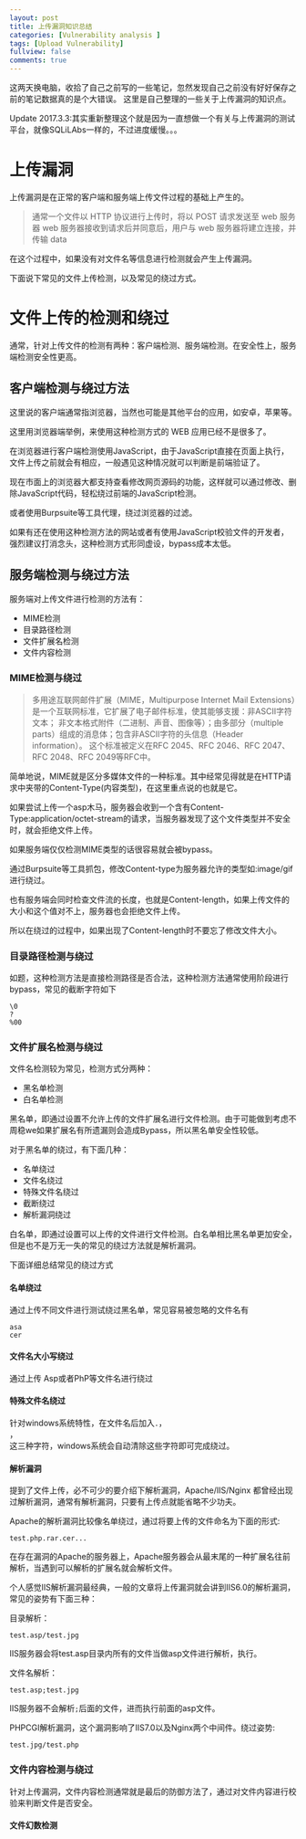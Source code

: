 ```yaml
---
layout: post
title: 上传漏洞知识总结
categories: [Vulnerability analysis ]
tags: [Upload Vulnerability]
fullview: false
comments: true
---
```

这两天换电脑，收拾了自己之前写的一些笔记，忽然发现自己之前没有好好保存之前的笔记数据真的是个大错误。
这里是自己整理的一些关于上传漏洞的知识点。

Update 2017.3.3:其实重新整理这个就是因为一直想做一个有关与上传漏洞的测试平台，就像SQLiLAbs一样的，不过进度缓慢。。。

# 上传漏洞 

上传漏洞是在正常的客户端和服务端上传文件过程的基础上产生的。

>通常一个文件以 HTTP 协议进行上传时，将以 POST 请求发送至 web 服务器 web 服务器接收到请求后并同意后，用户与 web 服务器将建立连接，并传输 data

在这个过程中，如果没有对文件名等信息进行检测就会产生上传漏洞。

下面说下常见的文件上传检测，以及常见的绕过方式。

# 文件上传的检测和绕过

通常，针对上传文件的检测有两种：客户端检测、服务端检测。在安全性上，服务端检测安全性更高。

## 客户端检测与绕过方法

这里说的客户端通常指浏览器，当然也可能是其他平台的应用，如安卓，苹果等。

这里用浏览器端举例，来使用这种检测方式的 WEB 应用已经不是很多了。

在浏览器进行客户端检测使用JavaScript，由于JavaScript直接在页面上执行，文件上传之前就会有相应，一般遇见这种情况就可以判断是前端验证了。

现在市面上的浏览器大都支持查看修改网页源码的功能，这样就可以通过修改、删除JavaScript代码，轻松绕过前端的JavaScript检测。

或者使用Burpsuite等工具代理，绕过浏览器的过滤。

如果有还在使用这种检测方法的网站或者有使用JavaScript校验文件的开发者，强烈建议打消念头，这种检测方式形同虚设，bypass成本太低。

## 服务端检测与绕过方法

服务端对上传文件进行检测的方法有：

* MIME检测
* 目录路径检测
* 文件扩展名检测
* 文件内容检测

### MIME检测与绕过

> 多用途互联网邮件扩展（MIME，Multipurpose Internet Mail Extensions）是一个互联网标准，它扩展了电子邮件标准，使其能够支援：非ASCII字符文本；
  非文本格式附件（二进制、声音、图像等）；由多部分（multiple parts）组成的消息体；包含非ASCII字符的头信息（Header information）。
  这个标准被定义在RFC 2045、RFC 2046、RFC 2047、RFC 2048、RFC 2049等RFC中。

简单地说，MIME就是区分多媒体文件的一种标准。其中经常见得就是在HTTP请求中夹带的Content-Type(内容类型)，在这里重点说的也就是它。

如果尝试上传一个asp木马，服务器会收到一个含有Content-Type:application/octet-stream的请求，当服务器发现了这个文件类型并不安全时，就会拒绝文件上传。

如果服务端仅仅检测MIME类型的话很容易就会被bypass。

通过Burpsuite等工具抓包，修改Content-type为服务器允许的类型如:image/gif 进行绕过。

也有服务端会同时检查文件流的长度，也就是Content-length，如果上传文件的大小和这个值对不上，服务器也会拒绝文件上传。

所以在绕过的过程中，如果出现了Content-length时不要忘了修改文件大小。

### 目录路径检测与绕过

如题，这种检测方法是直接检测路径是否合法，这种检测方法通常使用阶段进行bypass，常见的截断字符如下

    \0
    ?
    %00

### 文件扩展名检测与绕过

文件名检测较为常见，检测方式分两种：

* 黑名单检测
* 白名单检测

黑名单，即通过设置不允许上传的文件扩展名进行文件检测。由于可能做到考虑不周稳we如果扩展名有所遗漏则会造成Bypass，所以黑名单安全性较低。

对于黑名单的绕过，有下面几种：

* 名单绕过
* 文件名绕过
* 特殊文件名绕过
* 截断绕过
* 解析漏洞绕过

白名单，即通过设置可以上传的文件进行文件检测。白名单相比黑名单更加安全，但是也不是万无一失的常见的绕过方法就是解析漏洞。

下面详细总结常见的绕过方式

#### 名单绕过

通过上传不同文件进行测试绕过黑名单，常见容易被忽略的文件名有

    asa
    cer

#### 文件名大小写绕过

通过上传 Asp或者PhP等文件名进行绕过

#### 特殊文件名绕过

针对windows系统特性，在文件名后加入<code>.</code>，<code> </code>，<code> </code>这三种字符，windows系统会自动清除这些字符即可完成绕过。

#### 解析漏洞

提到了文件上传，必不可少的要介绍下解析漏洞，Apache/IIS/Nginx 都曾经出现过解析漏洞，通常有解析漏洞，只要有上传点就能省略不少功夫。

Apache的解析漏洞比较像名单绕过，通过将要上传的文件命名为下面的形式:

    test.php.rar.cer...

在存在漏洞的Apache的服务器上，Apache服务器会从最末尾的一种扩展名往前解析，当遇到可以解析的扩展名就会解析文件。

个人感觉IIS解析漏洞最经典，一般的文章将上传漏洞就会讲到IIS6.0的解析漏洞，常见的姿势有下面三种：

目录解析：

    test.asp/test.jpg

IIS服务器会将test.asp目录内所有的文件当做asp文件进行解析，执行。

文件名解析：

    test.asp;test.jpg

IIS服务器不会解析<code>;</code>后面的文件，进而执行前面的asp文件。

PHPCGI解析漏洞，这个漏洞影响了IIS7.0以及Nginx两个中间件。绕过姿势:

    test.jpg/test.php

### 文件内容检测与绕过

针对上传漏洞，文件内容检测通常就是最后的防御方法了，通过对文件内容进行校验来判断文件是否安全。

#### 文件幻数检测

>

